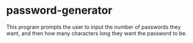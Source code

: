 # password-generator
This program prompts the user to input the number of passwords they want, and then how many characters long they want the password to be.
